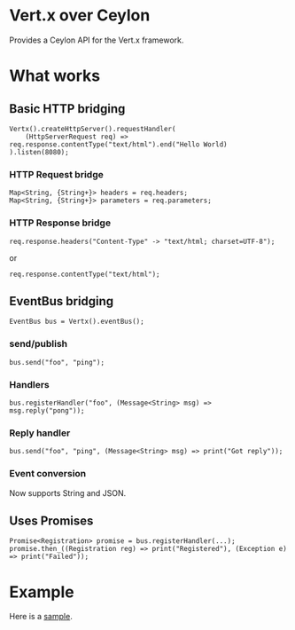 # Vert.x over Ceylon

Provides a Ceylon API for the Vert.x framework.

# What works

## Basic HTTP bridging

    Vertx().createHttpServer().requestHandler(
        (HttpServerRequest req) => req.response.contentType("text/html").end("Hello World)
    ).listen(8080);

### HTTP Request bridge

    Map<String, {String+}> headers = req.headers;
    Map<String, {String+}> parameters = req.parameters;
    
### HTTP Response bridge
    
    req.response.headers("Content-Type" -> "text/html; charset=UTF-8");
    
or
    
    req.response.contentType("text/html");

## EventBus bridging

    EventBus bus = Vertx().eventBus();

### send/publish

    bus.send("foo", "ping");

### Handlers

    bus.registerHandler("foo", (Message<String> msg) => msg.reply("pong"));

### Reply handler

    bus.send("foo", "ping", (Message<String> msg) => print("Got reply"));

### Event conversion

Now supports String and JSON.

## Uses Promises

    Promise<Registration> promise = bus.registerHandler(...);
    promise.then_((Registration reg) => print("Registered"), (Exception e) => print("Failed"));

# Example

Here is a [sample](https://github.com/vietj/ceylon-vertx/blob/master/source/vietj/vertx/run.ceylon).
